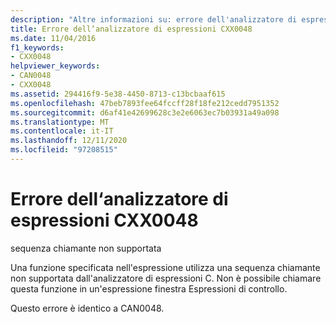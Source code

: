```yaml
---
description: "Altre informazioni su: errore dell'analizzatore di espressioni CXX0048"
title: Errore dell‘analizzatore di espressioni CXX0048
ms.date: 11/04/2016
f1_keywords:
- CXX0048
helpviewer_keywords:
- CAN0048
- CXX0048
ms.assetid: 294416f9-5e38-4450-8713-c13bcbaaf615
ms.openlocfilehash: 47beb7893fee64fccff28f18fe212cedd7951352
ms.sourcegitcommit: d6af41e42699628c3e2e6063ec7b03931a49a098
ms.translationtype: MT
ms.contentlocale: it-IT
ms.lasthandoff: 12/11/2020
ms.locfileid: "97208515"
---
```

# <a name="expression-evaluator-error-cxx0048"></a>Errore dell‘analizzatore di espressioni CXX0048

sequenza chiamante non supportata

Una funzione specificata nell'espressione utilizza una sequenza chiamante non supportata dall'analizzatore di espressioni C. Non è possibile chiamare questa funzione in un'espressione finestra Espressioni di controllo.

Questo errore è identico a CAN0048.
